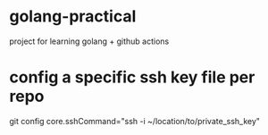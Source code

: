 # golang-practical
project for learning golang + github actions

# config a specific ssh key file per repo
git config core.sshCommand="ssh -i ~/location/to/private_ssh_key"
